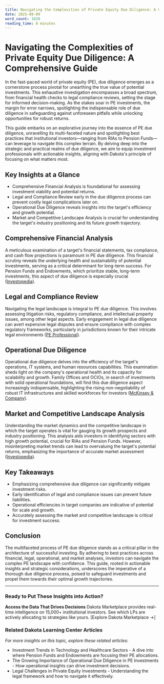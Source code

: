 ```yaml
---
title: Navigating the Complexities of Private Equity Due Diligence: A Comprehensive Guide
date: 2025-08-09
word_count: 1820
reading_time: 8 minutes
---
```


# Navigating the Complexities of Private Equity Due Diligence: A Comprehensive Guide

In the fast-paced world of private equity (PE), due diligence emerges as a cornerstone process pivotal for unearthing the true value of potential investments. This exhaustive investigation encompasses a broad spectrum, from financial health checks to legal compliance reviews, setting the stage for informed decision-making. As the stakes soar in PE investments, the margin for error narrows, spotlighting the indispensable role of due diligence in safeguarding against unforeseen pitfalls while unlocking opportunities for robust returns.

This guide embarks on an explorative journey into the essence of PE due diligence, unravelling its multi-faceted nature and spotlighting best practices that institutional investors—ranging from RIAs to Pension Funds—can leverage to navigate this complex terrain. By delving deep into the strategic and practical realms of due diligence, we aim to equip investment professionals with actionable insights, aligning with Dakota's principle of focusing on what matters most.

## Key Insights at a Glance
- Comprehensive Financial Analysis is foundational for assessing investment viability and potential returns.
- Legal and Compliance Review early in the due diligence process can prevent costly legal complications later on.
- Operational Due Diligence reveals insights into the target's efficiency and growth potential.
- Market and Competitive Landscape Analysis is crucial for understanding the target's industry positioning and its future growth trajectory.

## Comprehensive Financial Analysis
A meticulous examination of a target's financial statements, tax compliance, and cash flow projections is paramount in PE due diligence. This financial scrutiny reveals the underlying health and sustainability of potential investments, serving as a critical determinant for long-term success. For Pension Funds and Endowments, which prioritize stable, long-term investments, this aspect of due diligence is especially crucial ([Investopedia](https://www.investopedia.com/articles/private-equity-due-diligence-101)).

## Legal and Compliance Review
Navigating the legal landscape is integral to PE due diligence. This involves assessing litigation risks, regulatory compliance, and intellectual property issues, among other legal aspects. Early engagement in legal due diligence can avert expensive legal disputes and ensure compliance with complex regulatory frameworks, particularly in jurisdictions known for their intricate legal environments ([PE Professional](https://www.peprofessional.com/guide-to-due-diligence)).

## Operational Due Diligence
Operational due diligence delves into the efficiency of the target's operations, IT systems, and human resources capabilities. This examination sheds light on the company's operational health and its capacity for scalability and growth. Family Offices and OCIOs, in search of investments with solid operational foundations, will find this due diligence aspect increasingly indispensable, highlighting the rising non-negotiability of robust IT infrastructures and skilled workforces for investors ([McKinsey & Company](https://www.mckinsey.com/industries/private-equity-and-principal-investors/our-insights/best-practices-due-diligence)).

## Market and Competitive Landscape Analysis
Understanding the market dynamics and the competitive landscape in which the target operates is vital for gauging its growth prospects and industry positioning. This analysis aids investors in identifying sectors with high growth potential, crucial for RIAs and Pension Funds. However, misinterpreting market trends can lead to overvaluing the target's potential returns, emphasizing the importance of accurate market assessment ([Investopedia](https://www.investopedia.com/articles/private-equity-due-diligence-101)).

## Key Takeaways
- Emphasizing comprehensive due diligence can significantly mitigate investment risks.
- Early identification of legal and compliance issues can prevent future liabilities.
- Operational efficiencies in target companies are indicative of potential for scale and growth.
- Accurately assessing the market and competitive landscape is critical for investment success.

## Conclusion
The multifaceted process of PE due diligence stands as a critical pillar in the architecture of successful investing. By adhering to best practices across financial, legal, operational, and market analyses, investors can navigate the complex PE landscape with confidence. This guide, rooted in actionable insights and strategic considerations, underscores the imperative of a thorough due diligence process, poised to safeguard investments and propel them towards their optimal growth trajectories.

---

### Ready to Put These Insights into Action?

**Access the Data That Drives Decisions**
Dakota Marketplace provides real-time intelligence on 15,000+ institutional investors. See which LPs are actively allocating to strategies like yours.
[Explore Dakota Marketplace →]

### Related Dakota Learning Center Articles
*For more insights on this topic, explore these related articles:*
- Investment Trends in Technology and Healthcare Sectors - A dive into where Pension Funds and Endowments are focusing their PE allocations.
- The Growing Importance of Operational Due Diligence in PE Investments - How operational insights can drive investment decisions.
- Legal Challenges in Private Equity Investments - Understanding the legal framework and how to navigate it effectively.